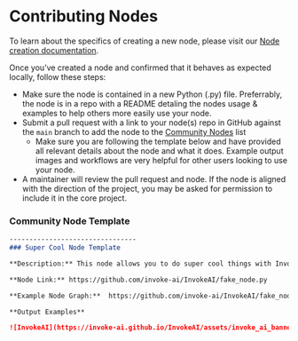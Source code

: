 # Contributing Nodes

To learn about the specifics of creating a new node, please visit our [Node creation documentation](../contributing/INVOCATIONS.md). 

Once you’ve created a node and confirmed that it behaves as expected locally, follow these steps: 

- Make sure the node is contained in a new Python (.py) file. Preferrably, the node is in a repo with a README detaling the nodes usage & examples to help others more easily use your node.
- Submit a pull request with a link to your node(s) repo in GitHub against the `main` branch to add the node to the [Community Nodes](communityNodes.md) list
    - Make sure you are following the template below and have provided all relevant details about the node and what it does. Example output images and workflows are very helpful for other users looking to use your node.
- A maintainer will review the pull request and node. If the node is aligned with the direction of the project, you may be asked for permission to include it in the core project.

### Community Node Template

```markdown
--------------------------------
### Super Cool Node Template

**Description:** This node allows you to do super cool things with InvokeAI.

**Node Link:** https://github.com/invoke-ai/InvokeAI/fake_node.py

**Example Node Graph:**  https://github.com/invoke-ai/InvokeAI/fake_node_graph.json

**Output Examples** 

![InvokeAI](https://invoke-ai.github.io/InvokeAI/assets/invoke_ai_banner.png)
```
